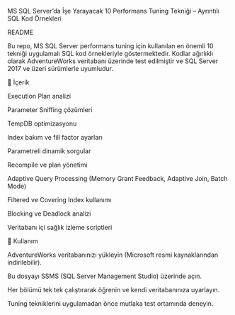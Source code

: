 MS SQL Server’da  İşe Yarayacak 10 Performans Tuning Tekniği – Ayrıntılı SQL Kod Örnekleri

README

Bu repo, MS SQL Server performans tuning için kullanılan en önemli 10 tekniği uygulamalı SQL kod örnekleriyle göstermektedir. Kodlar ağırlıklı olarak AdventureWorks veritabanı üzerinde test edilmiştir ve SQL Server 2017 ve üzeri sürümlerle uyumludur.

📌 İçerik

Execution Plan analizi

Parameter Sniffing çözümleri

TempDB optimizasyonu

Index bakım ve fill factor ayarları

Parametreli dinamik sorgular

Recompile ve plan yönetimi

Adaptive Query Processing (Memory Grant Feedback, Adaptive Join, Batch Mode)

Filtered ve Covering Index kullanımı

Blocking ve Deadlock analizi

Veritabanı içi sağlık izleme scriptleri

🚀 Kullanım

AdventureWorks veritabanınızı yükleyin (Microsoft resmi kaynaklarından indirilebilir).

Bu dosyayı SSMS (SQL Server Management Studio) üzerinde açın.

Her bölümü tek tek çalıştırarak öğrenin ve kendi veritabanınıza uyarlayın.

Tuning tekniklerini uygulamadan önce mutlaka test ortamında deneyin.
